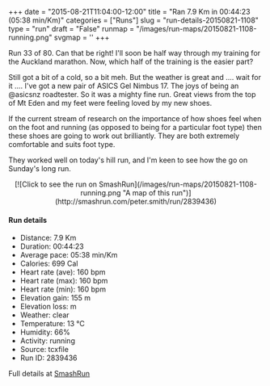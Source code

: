 +++
date = "2015-08-21T11:04:00-12:00"
title = "Ran 7.9 Km in 00:44:23 (05:38 min/Km)"
categories = ["Runs"]
slug = "run-details-20150821-1108"
type = "run"
draft = "False"
runmap = "/images/run-maps/20150821-1108-running.png"
svgmap = '<polyline points="54 5, 55 1, 56 0, 46 1, 45 2, 38 5, 33 10, 27 32, 14 68, 12 77, 37 82, 42 85, 41 88, 43 91, 47 96, 65 100, 63 97, 63 84, 65 73, 71 67, 81 64, 85 65, 87 67, 85 78, 88 84, 86 89, 77 91, 71 85, 72 83, 76 81, 78 77, 77 73, 80 66, 78 63, 85 61, 65 46, 59 45, 61 38, 65 33, 66 30, 60 22, 60 16, 55 14, 61 1, 57 0, 55 4">'
+++

Run 33 of 80. Can that be right!  I'll soon be half way through my training for the Auckland marathon. Now, which half of the training is the easier part?

Still got a bit of a cold, so a bit meh. But the weather is great and .... wait for it ....  I've got a new pair of ASICS Gel Nimbus 17.  The joys of being an @asicsnz roadtester. So it was a mighty fine run. Great views from the top of Mt Eden and my feet were feeling loved by my new shoes. 

If the current stream of research on the importance of how shoes feel when on the foot and running (as opposed to being for a particular foot type) then these shoes are going to work out brilliantly. They are both extremely comfortable and suits foot type. 

They worked well on today's hill run, and I'm keen to see how the go on Sunday's long run.

<!--more-->

<center>
[![Click to see the run on SmashRun](/images/run-maps/20150821-1108-running.png "A map of this run")](http://smashrun.com/peter.smith/run/2839436)
</center>

#### Run details

* Distance: 7.9 Km
* Duration: 00:44:23
* Average pace: 05:38 min/Km
* Calories: 699 Cal
* Heart rate (ave): 160 bpm
* Heart rate (max): 160 bpm
* Heart rate (min): 160 bpm
* Elevation gain: 155 m
* Elevation loss:  m
* Weather: clear
* Temperature: 13 &deg;C
* Humidity: 66%
* Activity: running
* Source: tcxfile
* Run ID: 2839436

Full details at [SmashRun](http://smashrun.com/peter.smith/run/2839436)